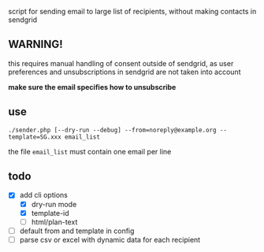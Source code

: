 script for sending email to large list of recipients, without making contacts in sendgrid

## WARNING!

this requires manual handling of consent outside of sendgrid,
as user preferences and unsubscriptions in sendgrid are not taken into account

**make sure the email specifies how to unsubscribe**

## use

`./sender.php [--dry-run --debug] --from=noreply@example.org --template=SG.xxx email_list`

the file `email_list` must contain one email per line

## todo

- [x] add cli options
  - [x] dry-run mode
  - [x] template-id
  - [ ] html/plan-text
- [ ] default from and template in config
- [ ] parse csv or excel with dynamic data for each recipient 
